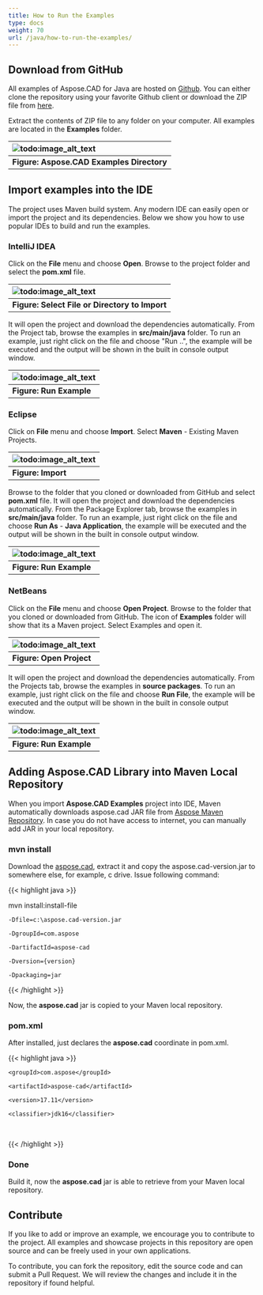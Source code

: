 ```yaml
---
title: How to Run the Examples
type: docs
weight: 70
url: /java/how-to-run-the-examples/
---
```


## **Download from GitHub**

All examples of Aspose.CAD for Java are hosted on [Github](https://github.com/aspose-cad/Aspose.CAD-for-Java). You can either clone the repository using your favorite Github client or download the ZIP file from [here](https://github.com/aspose-cad/Aspose.CAD-for-Java/archive/master.zip).

Extract the contents of ZIP file to any folder on your computer. All examples are located in the **Examples** folder.

|![todo:image_alt_text](https://i.imgur.com/7WsFK0M.png)|
| :- |
|**Figure: Aspose.CAD Examples Directory**|

## **Import examples into the IDE**

The project uses Maven build system. Any modern IDE can easily open or import the project and its dependencies. Below we show you how to use popular IDEs to build and run the examples.

### **IntelliJ IDEA**

Click on the **File** menu and choose **Open**. Browse to the project folder and select the **pom.xml** file.

|![todo:image_alt_text](https://i.imgur.com/nPfCrsR.png)|
| :- |
|**Figure: Select File or Directory to Import**|
It will open the project and download the dependencies automatically. From the Project tab, browse the examples in **src/main/java** folder. To run an example, just right click on the file and choose "Run ..", the example will be executed and the output will be shown in the built in console output window.

|![todo:image_alt_text](https://i.imgur.com/nMaSTiG.png)|
| :- |
|**Figure: Run Example**|

### **Eclipse**

Click on **File** menu and choose **Import**. Select **Maven** - Existing Maven Projects.

|![todo:image_alt_text](https://i.imgur.com/Ca0cHFr.png)|
| :- |
|**Figure: Import**|
Browse to the folder that you cloned or downloaded from GitHub and select **pom.xml** file. It will open the project and download the dependencies automatically. From the Package Explorer tab, browse the examples in **src/main/java** folder. To run an example, just right click on the file and choose **Run As** - **Java Application**, the example will be executed and the output will be shown in the built in console output window.

|![todo:image_alt_text](https://i.imgur.com/7WsFK0M.png)|
| :- |
|**Figure: Run Example**|

### **NetBeans**

Click on the **File** menu and choose **Open Project**. Browse to the folder that you cloned or downloaded from GitHub. The icon of **Examples** folder will show that its a Maven project. Select Examples and open it.

|![todo:image_alt_text](https://i.imgur.com/KOcP5Z2.png)|
| :- |
|**Figure: Open Project**|
It will open the project and download the dependencies automatically. From the Projects tab, browse the examples in **source packages**. To run an example, just right click on the file and choose **Run File**, the example will be executed and the output will be shown in the built in console output window.

|![todo:image_alt_text](https://i.imgur.com/VUUU4BD.png)|
| :- |
|**Figure: Run Example**|

## **Adding Aspose.CAD Library into Maven Local Repository**

When you import **Aspose.CAD Examples** project into IDE, Maven automatically downloads aspose.cad JAR file from [Aspose Maven Repository](https://releases.aspose.com/java/repo/). In case you do not have access to internet, you can manually add JAR in your local repository.

### **mvn install**

Download the [aspose.cad](https://releases.aspose.com/java/repo/com/aspose/aspose-cad/), extract it and copy the aspose.cad-version.jar to somewhere else, for example, c drive. Issue following command:

{{< highlight java >}}

 mvn install:install-file

    -Dfile=c:\aspose.cad-version.jar

    -DgroupId=com.aspose

    -DartifactId=aspose-cad

    -Dversion={version}

    -Dpackaging=jar

{{< /highlight >}}

Now, the **aspose.cad** jar is copied to your Maven local repository.

### **pom.xml**

After installed, just declares the **aspose.cad** coordinate in pom.xml.

{{< highlight java >}}

 <dependency>

    <groupId>com.aspose</groupId>

    <artifactId>aspose-cad</artifactId>

    <version>17.11</version>

    <classifier>jdk16</classifier>

 </dependency>

{{< /highlight >}}

### **Done**

Build it, now the **aspose.cad** jar is able to retrieve from your Maven local repository.

## **Contribute**

If you like to add or improve an example, we encourage you to contribute to the project. All examples and showcase projects in this repository are open source and can be freely used in your own applications.

To contribute, you can fork the repository, edit the source code and can submit a Pull Request. We will review the changes and include it in the repository if found helpful.
